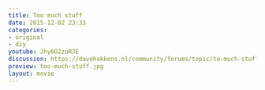 ```yaml
---
title: Too much stuff
date: 2015-12-02 23:33
categories:
- original
- diy
youtube: Jhy6OZzuRJE
discussion: https://davehakkens.nl/community/forums/topic/to-much-stuff/
preview: too-much-stuff.jpg
layout: movie
---
```

